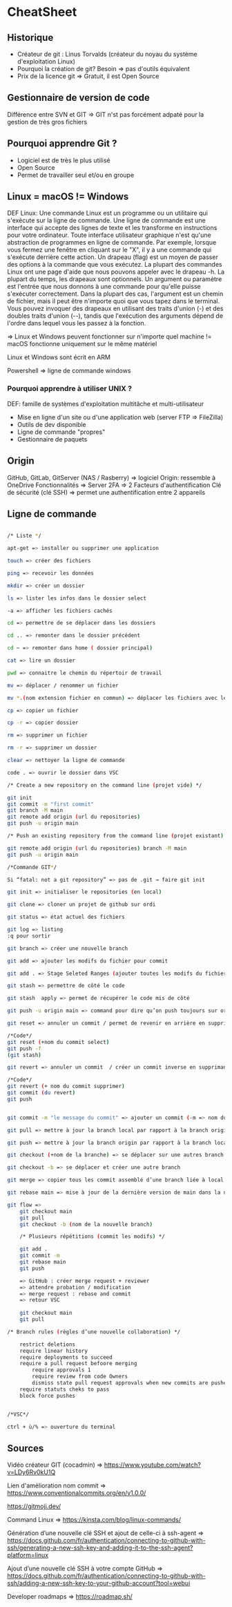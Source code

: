 # CheatSheet

## Historique
- Créateur de git : Linus Torvalds (créateur du noyau du système d'exploitation Linux)
- Pourquoi la création de git? Besoin => pas d'outils équivalent
- Prix de la licence git => Gratuit, il est Open Source

## Gestionnaire de version de code
Différence entre SVN et GIT => GIT n'st pas forcément adpaté pour la gestion de très gros fichiers

## Pourquoi apprendre Git ?
- Logiciel est de très le plus utilisé  
- Open Source
- Permet de travailler seul et/ou en groupe

## Linux = macOS != Windows
DEF Linux: Une commande Linux est un programme ou un utilitaire qui s'exécute sur la ligne de commande. Une ligne de commande est une interface qui accepte des lignes de texte et les transforme en instructions pour votre ordinateur.
Toute interface utilisateur graphique n'est qu'une abstraction de programmes en ligne de commande. Par exemple, lorsque vous fermez une fenêtre en cliquant sur le "X", il y a une commande qui s'exécute derrière cette action.
Un drapeau (flag) est un moyen de passer des options à la commande que vous exécutez. La plupart des commandes Linux ont une page d'aide que nous pouvons appeler avec le drapeau -h. La plupart du temps, les drapeaux sont optionnels.
Un argument ou paramètre est l'entrée que nous donnons à une commande pour qu'elle puisse s'exécuter correctement. Dans la plupart des cas, l'argument est un chemin de fichier, mais il peut être n'importe quoi que vous tapez dans le terminal.
Vous pouvez invoquer des drapeaux en utilisant des traits d'union (-) et des doubles traits d'union (--), tandis que l'exécution des arguments dépend de l'ordre dans lequel vous les passez à la fonction.

=> Linux et Windows peuvent fonctionner sur n'importe quel machine != macOS fonctionne uniquement sur le même matériel

Linux et Windows sont écrit en ARM

Powershell => ligne de commande windows

### Pourquoi apprendre à utiliser UNIX ?
DEF:  famille de systèmes d'exploitation multitâche et multi-utilisateur
- Mise en ligne d'un site ou d'une application web (server FTP => FileZilla)
- Outils de dev disponible
- Ligne de commande "propres"
- Gestionnaire de paquets

## Origin
GitHub, GitLab, GitServer (NAS / Rasberry) => logiciel
Origin: ressemble à OneDrive
Fonctionnalités => Server
2FA => 2 Facteurs d'authentification
Clé de sécurité (clé SSH) ⇒ permet une authentification entre 2 appareils

## Ligne de commande
``` bash 

/* Liste */

apt-get => installer ou supprimer une application

touch => créer des fichiers

ping => recevoir les données

mkdir => créer un dossier

ls => lister les infos dans le dossier select

-a => afficher les fichiers cachés

cd => permettre de se déplacer dans les dossiers

cd .. => remonter dans le dossier précédent

cd ~ => remonter dans home ( dossier principal)

cat => lire un dossier

pwd => connaitre le chemin du répertoir de travail

mv => déplacer / renommer un fichier

mv *.(nom extension fichier en commun) => déplacer les fichiers avec le même nom d’extension

cp => copier un fichier

cp -r => copier dossier

rm => supprimer un fichier

rm -r => supprimer un dossier

clear => nettoyer la ligne de commande

code . => ouvrir le dossier dans VSC

/* Create a new repository on the command line (projet vide) */

git init
git commit -m "first commit"
git branch -M main
git remote add origin (url du repositories)
git push -u origin main

/* Push an existing repository from the command line (projet existant) */

git remote add origin (url du repositories) branch -M main
git push -u origin main

/*Commande GIT*/

Si “fatal: not a git repository” => pas de .git → faire git init

git init => initialiser le repositories (en local)

git clone => cloner un projet de github sur ordi

git status => état actuel des fichiers

git log => listing
:q pour sortir

git branch => créer une nouvelle branch

git add => ajouter les modifs du fichier pour commit

git add . => Stage Seleted Ranges (ajouter toutes les modifs du fichiers pour commit)

git stash => permettre de côté le code

git stash  apply => permet de récupérer le code mis de côté

git push -u origin main => command pour dire qu’on push toujours sur origin main, sans avoir besoin de  le renoter

git reset => annuler un commit / permet de revenir en arrière en supprimant tous les commit après le commit visé

/*Code*/
git reset (+nom du commit select)
git push -f
(git stash)

git revert => annuler un commit  / créer un commit inverse en supprimant un commit précis

/*Code*/
git revert (+ nom du commit supprimer)
git commit (du revert)
git push


git commit -m "le message du commit" => ajouter un commit (-m => nom du commit)

git pull => mettre à jour la branch local par rapport à la branch origin

git push => mettre à jour la branch origin par rapport à la branch local

git checkout (+nom de la branche) => se déplacer sur une autres branch

git checkout -b => se déplacer et créer une autre branch

git merge => copier tous les commit assemblé d’une branch liée à local

git rebase main => mise à jour de la dernière version de main dans la nouvelle branch

git flow =>
    git checkout main
    git pull
    git checkout -b (nom de la nouvelle branch)

    /* Plusieurs répétitions (commit les modifs) */

    git add .
    git commit -m
    git rebase main
    git push

    => GitHub : créer merge request + reviewer 
	=> attendre probation / modification
	=> merge request : rebase and commit
	=> retour VSC
	
	git checkout main
	git pull

/* Branch rules (règles d’une nouvelle collaboration) */

    restrict deletions
    require linear history
    require deployments to succeed
    require a pull request befoore merging
        require approvals 1
        require review from code Owners
        dismiss state pull request approvals when new commits are pushed
    require statuts cheks to pass
    block force pushes


/*VSC*/

ctrl + ù/% => ouverture du terminal

```

## Sources

Vidéo créateur GIT (cocadmin) =>
https://www.youtube.com/watch?v=LDy6Rv0kU1Q

Lien d'amélioration nom commit => 
https://www.conventionalcommits.org/en/v1.0.0/ 

https://gitmoji.dev/

Command Linux =>
https://kinsta.com/blog/linux-commands/

Génération d’une nouvelle clé SSH et ajout de celle-ci à ssh-agent =>
https://docs.github.com/fr/authentication/connecting-to-github-with-ssh/generating-a-new-ssh-key-and-adding-it-to-the-ssh-agent?platform=linux

Ajout d’une nouvelle clé SSH à votre compte GitHub =>
https://docs.github.com/fr/authentication/connecting-to-github-with-ssh/adding-a-new-ssh-key-to-your-github-account?tool=webui

Developer roadmaps =>
https://roadmap.sh/